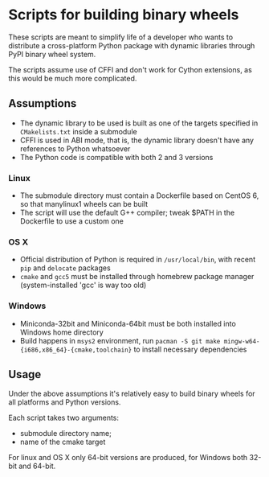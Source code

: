 # Scripts for building binary wheels

These scripts are meant to simplify life of a developer who wants to distribute a cross-platform Python package with dynamic libraries through PyPI binary wheel system.

The scripts assume use of CFFI and don't work for Cython extensions, as this would be much more complicated.

## Assumptions

* The dynamic library to be used is built as one of the targets specified in `CMakelists.txt` inside a submodule
* CFFI is used in ABI mode, that is, the dynamic library doesn't have any references to Python whatsoever
* The Python code is compatible with both 2 and 3 versions

### Linux

* The submodule directory must contain a Dockerfile based on CentOS 6, so that manylinux1 wheels can be built
* The script will use the default G++ compiler; tweak $PATH in the Dockerfile to use a custom one

### OS X

* Official distribution of Python is required in `/usr/local/bin`, with recent `pip` and `delocate` packages
* `cmake` and `gcc5` must be installed through homebrew package manager (system-installed 'gcc' is way too old)

### Windows

* Miniconda-32bit and Miniconda-64bit must be both installed into Windows home directory
* Build happens in `msys2` environment, run `pacman -S git make mingw-w64-{i686,x86_64}-{cmake,toolchain}` to install necessary dependencies

## Usage

Under the above assumptions it's relatively easy to build binary wheels for all platforms and Python versions.

Each script takes two arguments:
* submodule directory name;
* name of the cmake target

For linux and OS X only 64-bit versions are produced, for Windows both 32-bit and 64-bit.
